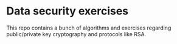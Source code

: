 # Data security exercises
This repo contains a bunch of algorithms and exercises regarding public/private key cryptography and protocols like RSA.